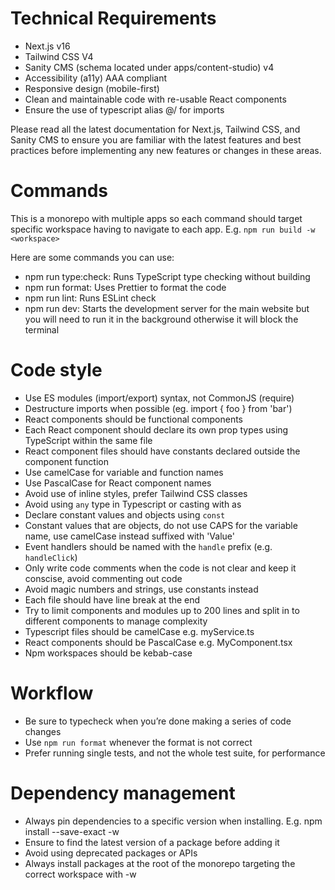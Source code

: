 # Technical Requirements

- Next.js v16
- Tailwind CSS V4
- Sanity CMS (schema located under apps/content-studio) v4
- Accessibility (a11y) AAA compliant
- Responsive design (mobile-first)
- Clean and maintainable code with re-usable React components
- Ensure the use of typescript alias @/ for imports

Please read all the latest documentation for Next.js, Tailwind CSS, and Sanity CMS to ensure you are familiar with the latest features and best practices before implementing any new features or changes in these areas.

# Commands

This is a monorepo with multiple apps so each command should target specific workspace
having to navigate to each app.
E.g. `npm run build -w <workspace>`

Here are some commands you can use:

- npm run type:check: Runs TypeScript type checking without building
- npm run format: Uses Prettier to format the code
- npm run lint: Runs ESLint check
- npm run dev: Starts the development server for the main website but you will need to run it in the background otherwise it will block the terminal

# Code style

- Use ES modules (import/export) syntax, not CommonJS (require)
- Destructure imports when possible (eg. import { foo } from 'bar')
- React components should be functional components
- Each React component should declare its own prop types using TypeScript within the same file
- React component files should have constants declared outside the component function
- Use camelCase for variable and function names
- Use PascalCase for React component names
- Avoid use of inline styles, prefer Tailwind CSS classes
- Avoid using `any` type in Typescript or casting with as
- Declare constant values and objects using `const`
- Constant values that are objects, do not use CAPS for the variable name, use camelCase instead suffixed with 'Value'
- Event handlers should be named with the `handle` prefix (e.g. `handleClick`)
- Only write code comments when the code is not clear and keep it conscise, avoid commenting out code
- Avoid magic numbers and strings, use constants instead
- Each file should have line break at the end
- Try to limit components and modules up to 200 lines and split in to different components to manage complexity
- Typescript files should be camelCase e.g. myService.ts
- React components should be PascalCase e.g. MyComponent.tsx
- Npm workspaces should be kebab-case

# Workflow

- Be sure to typecheck when you’re done making a series of code changes
- Use `npm run format` whenever the format is not correct
- Prefer running single tests, and not the whole test suite, for performance

# Dependency management

- Always pin dependencies to a specific version when installing. E.g. npm install --save-exact -w <workspace>
- Ensure to find the latest version of a package before adding it
- Avoid using deprecated packages or APIs
- Always install packages at the root of the monorepo targeting the correct workspace with -w <workspace>
